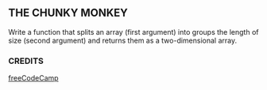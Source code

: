 ## THE CHUNKY MONKEY
Write a function that splits an array (first argument) into groups the length of size (second argument) and returns them as a two-dimensional array.

### CREDITS
[freeCodeCamp](https://www.freecodecamp.org/)
